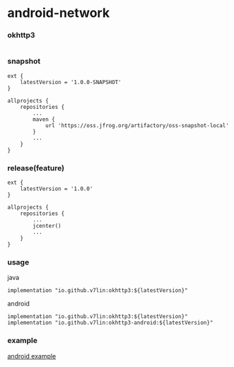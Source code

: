 # android-network

### okhttp3

````

````


### snapshot

````
ext {
    latestVersion = '1.0.0-SNAPSHOT'
}

allprojects {
    repositories {
        ...
        maven {
            url 'https://oss.jfrog.org/artifactory/oss-snapshot-local'
        }
        ...
    }
}
````

### release(feature)

````
ext {
    latestVersion = '1.0.0'
}

allprojects {
    repositories {
        ...
        jcenter()
        ...
    }
}
````

### usage

java
````
implementation "io.github.v7lin:okhttp3:${latestVersion}"
````

android
````
implementation "io.github.v7lin:okhttp3:${latestVersion}"
implementation "io.github.v7lin:okhttp3-android:${latestVersion}"
````

### example

[android example](./app/src/main/java/io/github/v7lin/network/MainActivity.java)